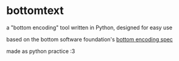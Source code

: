 # bottomtext
a "bottom encoding" tool written in Python, designed for easy use

based on the bottom software foundation's [bottom encoding spec](https://github.com/bottom-software-foundation/spec)

made as python practice :3
